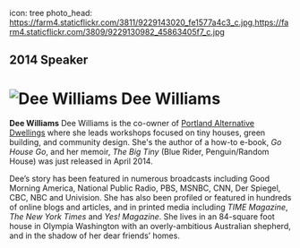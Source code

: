 icon: tree
photo_head: https://farm4.staticflickr.com/3811/9229143020_fe1577a4c3_c.jpg,https://farm4.staticflickr.com/3809/9229130982_45863405f7_c.jpg

## 2014 Speaker

# ![Dee Williams](http://imgs.wds.fm/dee-williams-round.png) Dee Williams

<div class="zig-zags_blue"></div>

**Dee Williams** Dee Williams is the co-owner of [Portland Alternative Dwellings](http://padtinyhouses.com) where she leads workshops focused on tiny houses, green building, and community design. She's the author of a how-to e-book, *Go House Go*, and her memoir, *The Big Tiny* (Blue Rider, Penguin/Random House) was just released in April 2014.

Dee’s story has been featured in numerous broadcasts including Good Morning America, National Public Radio, PBS, MSNBC, CNN, Der Spiegel, CBC, NBC and Univision. She has also been profiled or featured in hundreds of online blogs and articles, and in printed media including *TIME Magazine*, *The New York Times* and *Yes! Magazine*. She lives in an 84-square foot house in Olympia Washington with an overly-ambitious Australian shepherd, and in the shadow of her dear friends’ homes.
